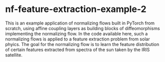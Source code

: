 # nf-feature-extraction-example-2
This is an example application of normalizing flows built in PyTorch from scratch, using affine coupling layers as building blocks of diffeomorphisms implementing the normalizing flow. In the code available here, such a normalizing flows is applied to a feature extraction problem from solar phyics. The goal for the normalizing flow is to learn the feature distribution of certain features extracted from spectra of the sun taken by the IRIS satellite.
